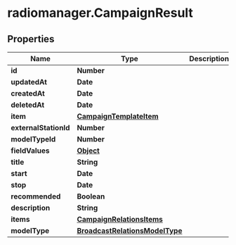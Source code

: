 # radiomanager.CampaignResult

## Properties

Name | Type | Description | Notes
------------ | ------------- | ------------- | -------------
**id** | **Number** |  | 
**updatedAt** | **Date** |  | 
**createdAt** | **Date** |  | 
**deletedAt** | **Date** |  | 
**item** | [**CampaignTemplateItem**](CampaignTemplateItem.md) |  | [optional] 
**externalStationId** | **Number** |  | [optional] 
**modelTypeId** | **Number** |  | 
**fieldValues** | [**Object**](.md) |  | [optional] 
**title** | **String** |  | [optional] 
**start** | **Date** |  | 
**stop** | **Date** |  | 
**recommended** | **Boolean** |  | [optional] 
**description** | **String** |  | [optional] 
**items** | [**CampaignRelationsItems**](CampaignRelationsItems.md) |  | [optional] 
**modelType** | [**BroadcastRelationsModelType**](BroadcastRelationsModelType.md) |  | [optional] 


